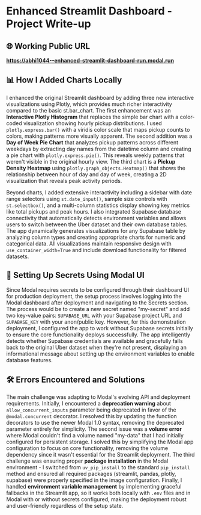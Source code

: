 # Enhanced Streamlit Dashboard - Project Write-up

## 🌐 Working Public URL
**https://abhi1044--enhanced-streamlit-dashboard-run.modal.run**

## 📊 How I Added Charts Locally

I enhanced the original Streamlit dashboard by adding three new interactive visualizations using Plotly, which provides much richer interactivity compared to the basic st.bar_chart. The first enhancement was an **Interactive Plotly Histogram** that replaces the simple bar chart with a color-coded visualization showing hourly pickup distributions. I used `plotly.express.bar()` with a viridis color scale that maps pickup counts to colors, making patterns more visually apparent. The second addition was a **Day of Week Pie Chart** that analyzes pickup patterns across different weekdays by extracting day names from the datetime column and creating a pie chart with `plotly.express.pie()`. This reveals weekly patterns that weren't visible in the original hourly view. The third chart is a **Pickup Density Heatmap** using `plotly.graph_objects.Heatmap()` that shows the relationship between hour of day and day of week, creating a 2D visualization that reveals peak activity periods.

Beyond charts, I added extensive interactivity including a sidebar with date range selectors using `st.date_input()`, sample size controls with `st.selectbox()`, and a multi-column statistics display showing key metrics like total pickups and peak hours. I also integrated Supabase database connectivity that automatically detects environment variables and allows users to switch between the Uber dataset and their own database tables. The app dynamically generates visualizations for any Supabase table by analyzing column types and creating appropriate charts for numeric and categorical data. All visualizations maintain responsive design with `use_container_width=True` and include download functionality for filtered datasets.

## 🔐 Setting Up Secrets Using Modal UI

Since Modal requires secrets to be configured through their dashboard UI for production deployment, the setup process involves logging into the Modal dashboard after deployment and navigating to the Secrets section. The process would be to create a new secret named "my-secret" and add two key-value pairs: `SUPABASE_URL` with your Supabase project URL and `SUPABASE_KEY` with your anon/public key. However, for this demonstration deployment, I configured the app to work without Supabase secrets initially to ensure the core functionality deploys successfully. The app intelligently detects whether Supabase credentials are available and gracefully falls back to the original Uber dataset when they're not present, displaying an informational message about setting up the environment variables to enable database features.

## 🛠️ Errors Encountered and Solutions

The main challenge was adapting to Modal's evolving API and deployment requirements. Initially, I encountered a **deprecation warning** about `allow_concurrent_inputs` parameter being deprecated in favor of the `@modal.concurrent` decorator. I resolved this by updating the function decorators to use the newer Modal 1.0 syntax, removing the deprecated parameter entirely for simplicity. The second issue was a **volume error** where Modal couldn't find a volume named "my-data" that I had initially configured for persistent storage. I solved this by simplifying the Modal app configuration to focus on core functionality, removing the volume dependency since it wasn't essential for the Streamlit deployment. The third challenge was ensuring proper **package installation** in the Modal environment - I switched from `uv_pip_install` to the standard `pip_install` method and ensured all required packages (streamlit, pandas, plotly, supabase) were properly specified in the image configuration. Finally, I handled **environment variable management** by implementing graceful fallbacks in the Streamlit app, so it works both locally with `.env` files and in Modal with or without secrets configured, making the deployment robust and user-friendly regardless of the setup state.